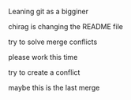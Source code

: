 Leaning git as a bigginer

chirag is changing the README file

try to solve merge conflicts


please work this time

try to create a conflict

maybe this is the last merge

